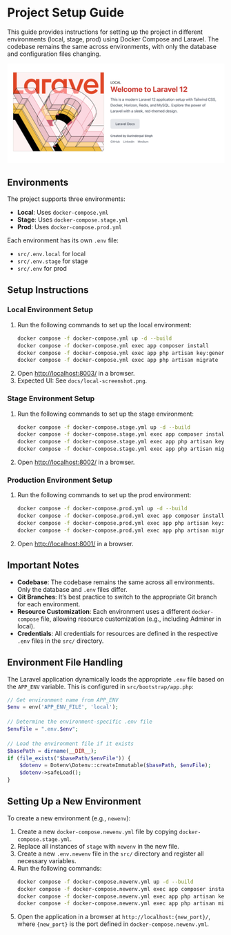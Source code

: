# Project Setup Guide

This guide provides instructions for setting up the project in different environments (local, stage, prod) using Docker Compose and Laravel. The codebase remains the same across environments, with only the database and configuration files changing.

![Local Screenshot](docs/local-screenshot.png)

## Environments
The project supports three environments:
- **Local**: Uses `docker-compose.yml`
- **Stage**: Uses `docker-compose.stage.yml`
- **Prod**: Uses `docker-compose.prod.yml`

Each environment has its own `.env` file:
- `src/.env.local` for local
- `src/.env.stage` for stage
- `src/.env` for prod

## Setup Instructions

### Local Environment Setup
1. Run the following commands to set up the local environment:
   ```bash
   docker compose -f docker-compose.yml up -d --build
   docker compose -f docker-compose.yml exec app composer install
   docker compose -f docker-compose.yml exec app php artisan key:generate
   docker compose -f docker-compose.yml exec app php artisan migrate
   ```
2. Open [http://localhost:8003/](http://localhost:8003/) in a browser.
3. Expected UI: See `docs/local-screenshot.png`.

### Stage Environment Setup
1. Run the following commands to set up the stage environment:
   ```bash
   docker compose -f docker-compose.stage.yml up -d --build
   docker compose -f docker-compose.stage.yml exec app composer install
   docker compose -f docker-compose.stage.yml exec app php artisan key:generate
   docker compose -f docker-compose.stage.yml exec app php artisan migrate
   ```
2. Open [http://localhost:8002/](http://localhost:8002/) in a browser.

### Production Environment Setup
1. Run the following commands to set up the prod environment:
   ```bash
   docker compose -f docker-compose.prod.yml up -d --build
   docker compose -f docker-compose.prod.yml exec app composer install
   docker compose -f docker-compose.prod.yml exec app php artisan key:generate
   docker compose -f docker-compose.prod.yml exec app php artisan migrate
   ```
2. Open [http://localhost:8001/](http://localhost:8001/) in a browser.

## Important Notes
- **Codebase**: The codebase remains the same across all environments. Only the database and `.env` files differ.
- **Git Branches**: It’s best practice to switch to the appropriate Git branch for each environment.
- **Resource Customization**: Each environment uses a different `docker-compose` file, allowing resource customization (e.g., including Adminer in local).
- **Credentials**: All credentials for resources are defined in the respective `.env` files in the `src/` directory.

## Environment File Handling
The Laravel application dynamically loads the appropriate `.env` file based on the `APP_ENV` variable. This is configured in `src/bootstrap/app.php`:

```php
// Get environment name from APP_ENV
$env = env('APP_ENV_FILE', 'local');

// Determine the environment-specific .env file
$envFile = ".env.$env";

// Load the environment file if it exists
$basePath = dirname(__DIR__);
if (file_exists("$basePath/$envFile")) {
    $dotenv = Dotenv\Dotenv::createImmutable($basePath, $envFile);
    $dotenv->safeLoad();
}
```

## Setting Up a New Environment
To create a new environment (e.g., `newenv`):
1. Create a new `docker-compose.newenv.yml` file by copying `docker-compose.stage.yml`.
2. Replace all instances of `stage` with `newenv` in the new file.
3. Create a new `.env.newenv` file in the `src/` directory and register all necessary variables.
4. Run the following commands:
   ```bash
   docker compose -f docker-compose.newenv.yml up -d --build
   docker compose -f docker-compose.newenv.yml exec app composer install
   docker compose -f docker-compose.newenv.yml exec app php artisan key:generate
   docker compose -f docker-compose.newenv.yml exec app php artisan migrate
   ```
5. Open the application in a browser at `http://localhost:{new_port}/`, where `{new_port}` is the port defined in `docker-compose.newenv.yml`.